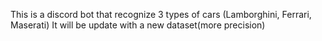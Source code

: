 This is a discord bot that recognize 3 types of cars (Lamborghini, Ferrari, Maserati)
It will be update with a new dataset(more precision)
